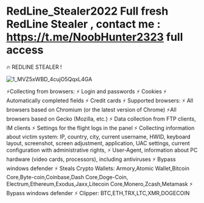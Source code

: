# RedLine_Stealer2022  Full fresh   RedLine Stealer , contact me  : https://t.me/NoobHunter2323   full access







🔥 REDLINE STEALER !


![1_MVZ5xWBD_4cujO5QqxL4GA](https://user-images.githubusercontent.com/130488465/232718156-74c7dca2-78e2-4646-bdb3-26932371c8e5.jpg)

⚡️Collecting from browsers:
⚡️ Login and passwords
⚡️ Cookies
⚡️ Automatically completed fields
⚡️ Credit cards
⚡️ Supported browsers:
⚡️ All browsers based on Chromium (or the latest version of Chrome)
⚡️All browsers based on Gecko (Mozilla, etc.)
⚡️ Data collection from FTP clients, IM clients
⚡️ Settings for the flight logs in the panel
⚡️ Collecting information about victim system: IP, country, city, current username, HWID, keyboard layout,
screenshot, screen adjustment, application, UAC settings, current configuration with administrative rights,
⚡️ User-Agent, information about PC hardware (video cards, processors), including antiviruses
⚡️ Bypass windows defender
⚡️ Steals Crypto Wallets: Armory,Atomic Wallet,Bitcoin Core,Byte-coin,Coinbase,Dash Core,Doge-Coin,
Electrum,Ethereum,Exodus,Jaxx,Litecoin Core,Monero,Zcash,Metamask
⚡️ Bypass windows defender
⚡️ Clipper: BTC,ETH,TRX,LTC,XMR,DOGECOIN

